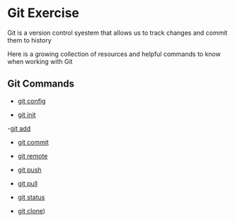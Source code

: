 # Git Exercise 

Git is a version control syestem that allows us to track changes and commit them to history

Here is a growing collection of resources and helpful commands to know when working with Git

## Git Commands
- [git config](./Commands/Config.md)

- [git init](./Commands/Init.md)

-[git add](./Commands/Add.md)

- [git commit](./Commands/Commit.md)

- [git remote](./Commands/Remote.md)

- [git push](./commands/PUSH.md)

- [git pull](,.Commands/Pull.md)

- [git status](./Commands/Status.md)

- [git clone](./Commands/Clone.md))